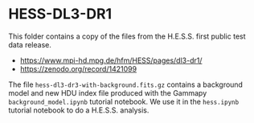 # HESS-DL3-DR1

This folder contains a copy of the files from the
H.E.S.S. first public test data release.

- https://www.mpi-hd.mpg.de/hfm/HESS/pages/dl3-dr1/
- https://zenodo.org/record/1421099

The file `hess-dl3-dr3-with-background.fits.gz` contains
a background model and new HDU index file produced with
the Gammapy `background_model.ipynb` tutorial notebook.
We use it in the `hess.ipynb` tutorial notebook to do a
H.E.S.S. analysis.
